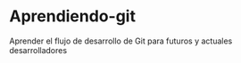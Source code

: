 Aprendiendo-git
===============

Aprender el flujo de desarrollo de Git para futuros y actuales desarrolladores
